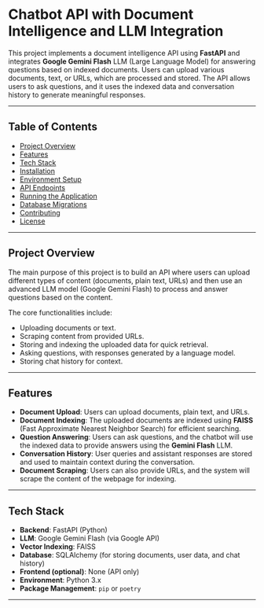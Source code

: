 # Chatbot API with Document Intelligence and LLM Integration

This project implements a document intelligence API using **FastAPI** and integrates **Google Gemini Flash** LLM (Large Language Model) for answering questions based on indexed documents. Users can upload various documents, text, or URLs, which are processed and stored. The API allows users to ask questions, and it uses the indexed data and conversation history to generate meaningful responses.

---

## Table of Contents

- [Project Overview](#project-overview)
- [Features](#features)
- [Tech Stack](#tech-stack)
- [Installation](#installation)
- [Environment Setup](#environment-setup)
- [API Endpoints](#api-endpoints)
- [Running the Application](#running-the-application)
- [Database Migrations](#database-migrations)
- [Contributing](#contributing)
- [License](#license)

---

## Project Overview

The main purpose of this project is to build an API where users can upload different types of content (documents, plain text, URLs) and then use an advanced LLM model (Google Gemini Flash) to process and answer questions based on the content.

The core functionalities include:
- Uploading documents or text.
- Scraping content from provided URLs.
- Storing and indexing the uploaded data for quick retrieval.
- Asking questions, with responses generated by a language model.
- Storing chat history for context.

---

## Features

- **Document Upload**: Users can upload documents, plain text, and URLs.
- **Document Indexing**: The uploaded documents are indexed using **FAISS** (Fast Approximate Nearest Neighbor Search) for efficient searching.
- **Question Answering**: Users can ask questions, and the chatbot will use the indexed data to provide answers using the **Gemini Flash** LLM.
- **Conversation History**: User queries and assistant responses are stored and used to maintain context during the conversation.
- **Document Scraping**: Users can also provide URLs, and the system will scrape the content of the webpage for indexing.

---

## Tech Stack

- **Backend**: FastAPI (Python)
- **LLM**: Google Gemini Flash (via Google API)
- **Vector Indexing**: FAISS
- **Database**: SQLAlchemy (for storing documents, user data, and chat history)
- **Frontend (optional)**: None (API only)
- **Environment**: Python 3.x
- **Package Management**: `pip` or `poetry`

---